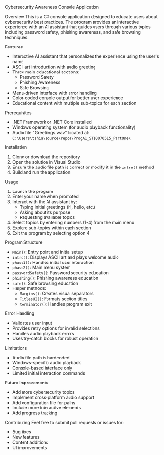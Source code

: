 Cybersecurity Awareness Console Application

 Overview
This is a C# console application designed to educate users about cybersecurity best practices. The program provides an interactive experience with an AI assistant that guides users through various topics including password safety, phishing awareness, and safe browsing techniques.

Features
- Interactive AI assistant that personalizes the experience using the user's name
- ASCII art introduction with audio greeting
- Three main educational sections:
  - Password Safety
  - Phishing Awareness
  - Safe Browsing
- Menu-driven interface with error handling
- Color-coded console output for better user experience
- Educational content with multiple sub-topics for each section

Prerequisites
- .NET Framework or .NET Core installed
- Windows operating system (for audio playback functionality)
- Audio file "Greetiings.wav" located at: `C:\Users\tshia\source\repos\ProgA1_ST10070515_PartOne\`

Installation
1. Clone or download the repository
2. Open the solution in Visual Studio
3. Ensure the audio file path is correct or modify it in the `intro()` method
4. Build and run the application

Usage
1. Launch the program
2. Enter your name when prompted
3. Interact with the AI assistant by:
   - Typing initial greetings (hi, hello, etc.)
   - Asking about its purpose
   - Requesting available topics
4. Select topics by entering numbers (1-4) from the main menu
5. Explore sub-topics within each section
6. Exit the program by selecting option 4

Program Structure
- `Main()`: Entry point and initial setup
- `intro()`: Displays ASCII art and plays welcome audio
- `phase1()`: Handles initial user interaction
- `phase2()`: Main menu system
- `passwordSafety()`: Password security education
- `phishing()`: Phishing awareness education
- `safe()`: Safe browsing education
- Helper methods:
  - `Margins()`: Creates visual separators
  - `TitlesUI()`: Formats section titles
  - `terminator()`: Handles program exit

Error Handling
- Validates user input
- Provides retry options for invalid selections
- Handles audio playback errors
- Uses try-catch blocks for robust operation

Limitations
- Audio file path is hardcoded
- Windows-specific audio playback
- Console-based interface only
- Limited initial interaction commands

Future Improvements
- Add more cybersecurity topics
- Implement cross-platform audio support
- Add configuration file for paths
- Include more interactive elements
- Add progress tracking

Contributing
Feel free to submit pull requests or issues for:
- Bug fixes
- New features
- Content additions
- UI improvements


